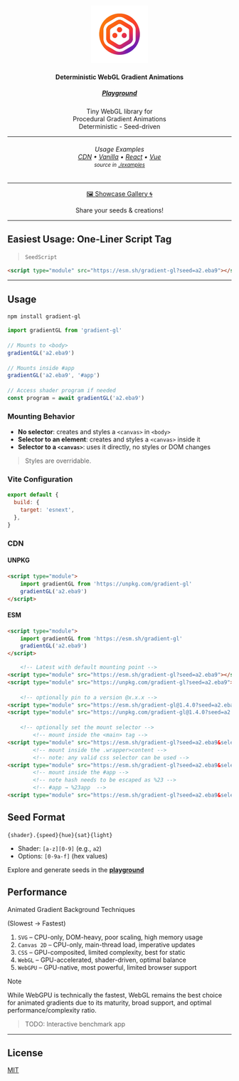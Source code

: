 <div align="center">
    <img src="docs/public/logo.png" alt="demo" height="128" />
    <h4>Deterministic WebGL Gradient Animations</h4>
    <h5>
        <a href="https://metaory.github.io/gradient-gl/" target="_blank">Playground</a>
    </h5>
    <p>
        Tiny WebGL library for
        <br>
        Procedural Gradient Animations
        <br>
        Deterministic - Seed-driven
    </p>
</div>

---

<div align="center">
    <h6>
        Usage Examples
        <br>
        <a href="https://metaory.github.io/gradient-gl/cdn-vanilla/" target="_blank">CDN</a> •
        <a href="https://metaory.github.io/gradient-gl/vite-vanilla/" target="_blank">Vanilla</a> •
        <a href="https://metaory.github.io/gradient-gl/vite-react/" target="_blank">React</a> •
        <a href="https://metaory.github.io/gradient-gl/vite-vue/" target="_blank">Vue</a>
        <br>
        <small>source in <a href="https://github.com/metaory/gradient-gl/tree/master/examples" target="_blank">./examples</a></small>
    </h6>
    <hr>
    <p>
        <a href="https://github.com/metaory/gradient-gl/discussions/5" target="_blank">
            🖼️ Showcase Gallery 🌀
        </a>
    </p>
    Share your seeds & creations!
</div>

---

## Easiest Usage: One-Liner Script Tag

> `SeedScript`

```html
<script type="module" src="https://esm.sh/gradient-gl?seed=a2.eba9"></script>
```

---

## Usage

```sh
npm install gradient-gl
```

```javascript
import gradientGL from 'gradient-gl'

// Mounts to <body>
gradientGL('a2.eba9')

// Mounts inside #app
gradientGL('a2.eba9', '#app')

// Access shader program if needed
const program = await gradientGL('a2.eba9')
```

### Mounting Behavior

- **No selector**: creates and styles a `<canvas>` in `<body>`
- **Selector to an element**: creates and styles a `<canvas>` inside it
- **Selector to a `<canvas>`**: uses it directly, no styles or DOM changes

> Styles are overridable.

### Vite Configuration

```js
export default {
  build: {
    target: 'esnext',
  },
}
```

### CDN

#### UNPKG

```html
<script type="module">
    import gradientGL from 'https://unpkg.com/gradient-gl'
    gradientGL('a2.eba9')
</script>
```

#### ESM

```html
<script type="module">
    import gradientGL from 'https://esm.sh/gradient-gl'
    gradientGL('a2.eba9')
</script>
```


```html
    <!-- Latest with default mounting point -->
<script type="module" src="https://esm.sh/gradient-gl?seed=a2.eba9"></script>
<script type="module" src="https://unpkg.com/gradient-gl?seed=a2.eba9"></script>

    <!-- optionally pin to a version @x.x.x -->
<script type="module" src="https://esm.sh/gradient-gl@1.4.0?seed=a2.eba9"></script>
<script type="module" src="https://unpkg.com/gradient-gl@1.4.0?seed=a2.eba9"></script>

    <!-- optionally set the mount selector -->
        <!-- mount inside the <main> tag -->
<script type="module" src="https://esm.sh/gradient-gl?seed=a2.eba9&selector=main"></script>
        <!-- mount inside the .wrapper>content -->
        <!-- note: any valid css selector can be used -->
<script type="module" src="https://esm.sh/gradient-gl?seed=a2.eba9&selector=.wrapper>content"></script>
        <!-- mount inside the #app -->
        <!-- note hash needs to be escaped as %23 -->
        <!-- #app → %23app  -->
<script type="module" src="https://esm.sh/gradient-gl?seed=a2.eba9&selector=%23app"></script>
```

## Seed Format

`{shader}.{speed}{hue}{sat}{light}`

- Shader: `[a-z][0-9]` (e.g., `a2`)
- Options: `[0-9a-f]` (hex values)

Explore and generate seeds in the <b><a href="https://metaory.github.io/gradient-gl/" target="_blank">playground</a></b>

## Performance

Animated Gradient Background Techniques

(Slowest → Fastest)

1. `SVG` – CPU-only, DOM-heavy, poor scaling, high memory usage
2. `Canvas 2D` – CPU-only, main-thread load, imperative updates
3. `CSS` – GPU-composited, limited complexity, best for static
4. `WebGL` – GPU-accelerated, shader-driven, optimal balance
5. `WebGPU` – GPU-native, most powerful, limited browser support

> [!NOTE]
> While WebGPU is technically the fastest, WebGL remains the best choice for animated gradients due to its maturity, broad support, and optimal performance/complexity ratio.

> TODO: Interactive benchmark app

---

## License

[MIT](LICENSE)
